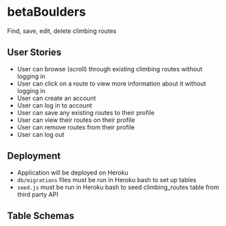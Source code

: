 # betaBoulders
Find, save, edit, delete climbing routes

## User Stories
- User can browse (scroll) through existing climbing routes without logging in
- User can click on a route to view more information about it without logging in
- User can create an account
- User can log in to account
- User can save any existing routes to their profile
- User can view their routes on their profile
- User can remove routes from their profile
- User can log out

## Deployment
- Application will be deployed on Heroku
- `db/migrations` files must be run in Heroku bash to set up tables
- `seed.js` must be run in Heroku bash to seed climbing_routes table from third party API

## Table Schemas
